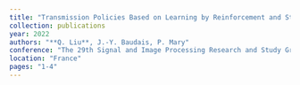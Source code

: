 ```yaml
---
title: "Transmission Policies Based on Learning by Reinforcement and Stochastic Geometry for Dynamic Cellular Networks"
collection: publications
year: 2022
authors: "**Q. Liu**, J.-Y. Baudais, P. Mary"
conference: "The 29th Signal and Image Processing Research and Study Group (GRETSI)"
location: "France"
pages: "1-4"
---
```

